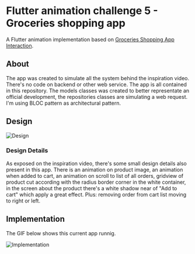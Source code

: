 # Flutter animation challenge 5 - Groceries shopping app

A Flutter animation implementation based on [Groceries Shopping App Interaction](https://dribbble.com/shots/6120171-Groceries-Shopping-App-Interaction).

## About
The app was created to simulate all the system behind the inspiration video. There's no code on backend or other web service. The app is all contained in this repository. The models classes was created to better representate an official development, the repositories classes are simulating a web request. I'm using BLOC pattern as architectural pattern.

## Design

![Design](./docs/inspiration.gif)

### Design Details
As exposed on the inspiration video, there's some small design details also present in this app. There is an animation on product image, an animation when added to cart, an animation on scroll to list of all orders, gridview of product cut according with the radius border corner in the white container, in the screen about the product there's a white shadow near of "Add to cart" which apply a great effect. Plus: removing order from cart list moving to right or left.

## Implementation
The GIF below shows this current app runnig.

![Implementation](./docs/app_running.gif)

